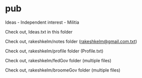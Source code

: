 # pub
Ideas - Independent interest - Militia

Check out, Ideas.txt in this folder

Check out, rakeshkelm/notes folder (rakeshkelm@gmail.com.txt)

Check out, rakeshkelm/profile folder (Profile.txt)

Check out, rakeshkelm/fedGov folder (multiple files)

Check out, rakeshkelm/broomeGov folder (multiple files)


